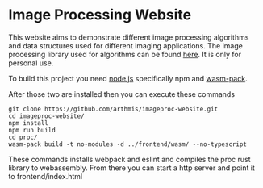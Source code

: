 # Image Processing Website

This website aims to demonstrate different image processing algorithms and data structures used for different imaging applications.
The image processing library used for algorithms can be found [here](https://github.com/arthmis/image-processing). It is only for personal use.

To build this project you need [node.js](https://nodejs.org) specifically npm and [wasm-pack](https://rustwasm.github.io/wasm-pack/installer/).

After those two are installed then you can execute these commands

```
git clone https://github.com/arthmis/imageproc-website.git
cd imageproc-website/
npm install
npm run build
cd proc/
wasm-pack build -t no-modules -d ../frontend/wasm/ --no-typescript
```

These commands installs webpack and eslint and compiles the proc rust library
to webassembly. From there you can start a http server and point it to frontend/index.html
